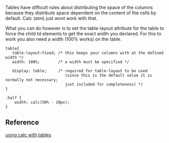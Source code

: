 
Tables have difficult rules about distributing the space of the columns because they distribute space dependent on the content of the cells by default. Calc (atm) just wont work with that.

What you can do however is to set the table-layout attribute for the table to force the child td elements to get the exact width you declared. For this to work you also need a width (100% works) on the table.

```
table{
   table-layout:fixed; /* this keeps your columns with at the defined width */
   width: 100%;        /* a width must be specified */

   display: table;     /* required for table-layout to be used 
                          (since this is the default value it is normally not necessary;
                          just included for completeness) */
}
```

```
.half {
    width: calc(50% - 10px);
}
```

## Reference

[using calc with tables](https://stackoverflow.com/questions/15873302/using-calc-with-tables)